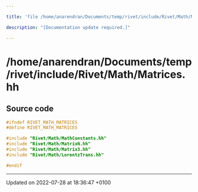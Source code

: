 ```yaml
---

title: 'file /home/anarendran/Documents/temp/rivet/include/Rivet/Math/Matrices.hh'

description: "[Documentation update required.]"

---
```


# /home/anarendran/Documents/temp/rivet/include/Rivet/Math/Matrices.hh






## Source code

```cpp
#ifndef RIVET_MATH_MATRICES
#define RIVET_MATH_MATRICES

#include "Rivet/Math/MathConstants.hh"
#include "Rivet/Math/MatrixN.hh"
#include "Rivet/Math/Matrix3.hh"
#include "Rivet/Math/LorentzTrans.hh"

#endif
```


-------------------------------

Updated on 2022-07-28 at 18:36:47 +0100
